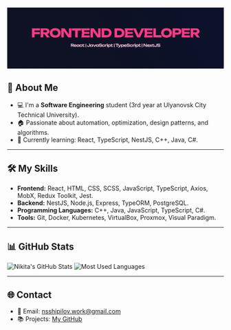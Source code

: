 [![Header](about3.jpg)](https://github.com/LAYT73)

## 🚀 About Me
- 💻 I'm a **Software Engineering** student (3rd year at Ulyanovsk City Technical University).
- 🏠 Passionate about automation, optimization, design patterns, and algorithms.
- 🌱 Currently learning: React, TypeScript, NestJS, C++, Java, C#.

---

## 🛠️ My Skills

- **Frontend:** React, HTML, CSS, SCSS, JavaScript, TypeScript, Axios, MobX, Redux Toolkit, Jest.
- **Backend:** NestJS, Node.js, Express, TypeORM, PostgreSQL.
- **Programming Languages:** C++, Java, JavaScript, TypeScript, C#.
- **Tools:** Git, Docker, Kubernetes, VirtualBox, Proxmox, Visual Paradigm.

---

## 📊 GitHub Stats

![Nikita's GitHub Stats](https://github-readme-stats.vercel.app/api?username=LAYT73&show_icons=true&theme=radical)
![Most Used Languages](https://github-readme-stats.vercel.app/api/top-langs/?username=LAYT73&layout=compact&theme=radical)

---

## 🌐 Contact

- 📧 Email: nsshipilov.work@gmail.com
- 📚 Projects: [My GitHub](https://github.com/LAYT73)
